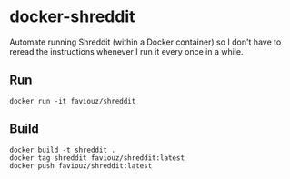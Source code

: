 # docker-shreddit

Automate running Shreddit (within a Docker container) so I don't have to reread the instructions whenever I run it every once in a while.

## Run

```
docker run -it faviouz/shreddit
```

## Build

```
docker build -t shreddit .
docker tag shreddit faviouz/shreddit:latest
docker push faviouz/shreddit:latest
```
